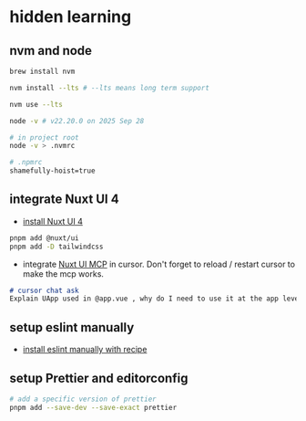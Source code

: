 # hidden learning

## nvm and node

```sh
brew install nvm

nvm install --lts # --lts means long term support

nvm use --lts

node -v # v22.20.0 on 2025 Sep 28
```

```sh
# in project root
node -v > .nvmrc
```

```sh
# .npmrc
shamefully-hoist=true
```

## integrate Nuxt UI 4

- [install Nuxt UI 4](https://ui.nuxt.com/docs/getting-started/installation/nuxt)

```sh
pnpm add @nuxt/ui
pnpm add -D tailwindcss
```

- integrate [Nuxt UI MCP](https://ui.nuxt.com/docs/getting-started/ai/mcp#cursor) in cursor. Don't forget to reload / restart cursor to make the mcp works.

```md
# cursor chat ask
Explain UApp used in @app.vue , why do I need to use it at the app level?
```

## setup eslint manually

- [install eslint manually with recipe](https://eslint.nuxt.com/packages/module#manual-setup)

## setup Prettier and editorconfig

```sh
# add a specific version of prettier
pnpm add --save-dev --save-exact prettier
```
